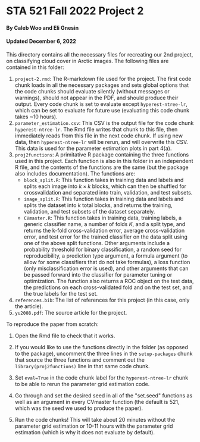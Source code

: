 # STA 521 Fall 2022 Project 2

#### By Caleb Woo and Eli Gnesin 

#### Updated December 6, 2022

This directory contains all the necessary files for recreating our 2nd project, on classifying cloud cover in Arctic images. The following files are contained in this folder:

1.  `project-2.rmd`: The R-markdown file used for the project. The first code chunk loads in all the necessary packages and sets global options that the code chunks should evaluate silently (without messages or warnings), should not appear in the PDF, and should produce their output. Every code chunk is set to evaluate except `hyperest-ntree-lr`, which can be set to evaluate for future use (evaluating this code chunk takes \~10 hours).
2.  `parameter_estimation.csv`: This CSV is the output file for the code chunk `hyperest-ntree-lr`. The Rmd file writes that chunk to this file, then immediately reads from this file in the next code chunk. If using new data, then `hyperest-ntree-lr` will be rerun, and will overwrite this CSV. This data is used for the parameter estimation plots in part 4(a).
3.  `proj2functions`: A primitative R package containing the three functions used in this project. Each function is also in this folder in an independent R file, and the contents of the functions are the same (but the package also includes documentation). The functions are:
    -   `block_split.R`: This function takes in training data and labels and splits each image into $k \times k$ blocks, which can then be shuffled for crossvalidation and separated into train, validation, and test subsets.
    -   `image_split.R`: This function takes in training data and labels and splits the dataset into $k$ total blocks, and returns the training, validation, and test subsets of the dataset separately.
    -   `CVmaster.R`: This function takes in training data, training labels, a generic classifier name, a number of folds $K$, and a split type, and returns the k-fold cross-validation error, average cross-validation error, and test error for the trained classifier on the data split using one of the above split functions. Other arguments include a probability threshold for binary classification, a random seed for reproducibility, a prediction type argument, a formula argument (to allow for some classifiers that do not take formulas), a loss function (only misclassification error is used), and other arguments that can be passed forward into the classifier for parameter tuning or optimization. The function also returns a ROC object on the test data, the predictions on each cross-validated fold and on the test set, and the true labels for the test set.
4.  `references.bib`: The list of references for this project (in this case, only the article).
5.  `yu2008.pdf`: The source article for the project.

To reproduce the paper from scratch:

1.   Open the Rmd file to check that it works.

2.  If you would like to use the functions directly in the folder (as opposed to the package), uncomment the three lines in the `setup-packages` chunk that source the three functions and comment out the `library(proj2functions)` line in that same code chunk.

3.   Set `eval=True` in the code chunk label for the `hyperest-ntree-lr` chunk to be able to rerun the parameter grid estimation code.

4.  Go through and set the desired seed in all of the "set.seed" functions as well as an argument in every CVmaster function (the default is 521, which was the seed we used to produce the paper).

5.  Run the code chunks! This will take about 20 minutes without the parameter grid estimation or 10-11 hours with the parameter grid estimation (which is why it does not evaluate by default).
